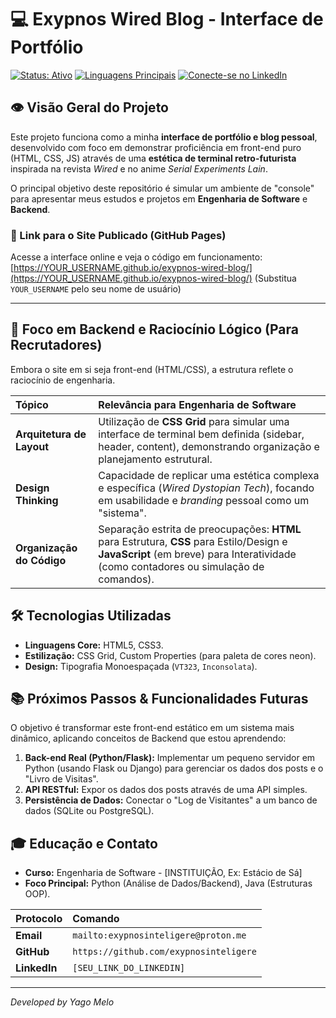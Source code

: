 # 💻 Exypnos Wired Blog - Interface de Portfólio

[![Status: Ativo](https://img.shields.io/badge/Status-ONLINE-00ff00?style=for-the-badge&logo=github)](https://[YOUR_USERNAME].github.io/exypnos-wired-blog/)
[![Linguagens Principais](https://img.shields.io/badge/Tech-HTML_CSS_JS-00ffff?style=for-the-badge&logo=html5&logoColor=white)](https://[YOUR_USERNAME].github.io/exypnos-wired-blog/)
[![Conecte-se no LinkedIn](https://img.shields.io/badge/LinkedIn-Yago%20Melo-0077B5?style=for-the-badge&logo=linkedin)]([SEU_LINK_DO_LINKEDIN])

## 👁️ Visão Geral do Projeto

Este projeto funciona como a minha **interface de portfólio e blog pessoal**, desenvolvido com foco em demonstrar proficiência em front-end puro (HTML, CSS, JS) através de uma **estética de terminal retro-futurista** inspirada na revista *Wired* e no anime *Serial Experiments Lain*.

O principal objetivo deste repositório é simular um ambiente de "console" para apresentar meus estudos e projetos em **Engenharia de Software** e **Backend**.

### 🔗 Link para o Site Publicado (GitHub Pages)

Acesse a interface online e veja o código em funcionamento:
[https://YOUR_USERNAME.github.io/exypnos-wired-blog/](https://YOUR_USERNAME.github.io/exypnos-wired-blog/) 
(Substitua `YOUR_USERNAME` pelo seu nome de usuário)

---

## 🧠 Foco em Backend e Raciocínio Lógico (Para Recrutadores)

Embora o site em si seja front-end (HTML/CSS), a estrutura reflete o raciocínio de engenharia.

| Tópico | Relevância para Engenharia de Software |
| :--- | :--- |
| **Arquitetura de Layout** | Utilização de **CSS Grid** para simular uma interface de terminal bem definida (sidebar, header, content), demonstrando organização e planejamento estrutural. |
| **Design Thinking** | Capacidade de replicar uma estética complexa e específica (*Wired Dystopian Tech*), focando em usabilidade e *branding* pessoal como um "sistema". |
| **Organização do Código** | Separação estrita de preocupações: **HTML** para Estrutura, **CSS** para Estilo/Design e **JavaScript** (em breve) para Interatividade (como contadores ou simulação de comandos). |

## 🛠️ Tecnologias Utilizadas

* **Linguagens Core:** HTML5, CSS3.
* **Estilização:** CSS Grid, Custom Properties (para paleta de cores neon).
* **Design:** Tipografia Monoespaçada (`VT323`, `Inconsolata`).

## 📚 Próximos Passos & Funcionalidades Futuras

O objetivo é transformar este front-end estático em um sistema mais dinâmico, aplicando conceitos de Backend que estou aprendendo:

1.  **Back-end Real (Python/Flask):** Implementar um pequeno servidor em Python (usando Flask ou Django) para gerenciar os dados dos posts e o "Livro de Visitas".
2.  **API RESTful:** Expor os dados dos posts através de uma API simples.
3.  **Persistência de Dados:** Conectar o "Log de Visitantes" a um banco de dados (SQLite ou PostgreSQL).

## 🎓 Educação e Contato

* **Curso:** Engenharia de Software - [INSTITUIÇÃO, Ex: Estácio de Sá]
* **Foco Principal:** Python (Análise de Dados/Backend), Java (Estruturas OOP).

| Protocolo | Comando |
| :--- | :--- |
| **Email** | `mailto:exypnosinteligere@proton.me` |
| **GitHub** | `https://github.com/exypnosinteligere` |
| **LinkedIn** | `[SEU_LINK_DO_LINKEDIN]` |

---
*Developed by Yago Melo*
